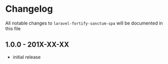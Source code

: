 # Changelog

All notable changes to `laravel-fortify-sanctum-spa` will be documented in this file

## 1.0.0 - 201X-XX-XX

- initial release
